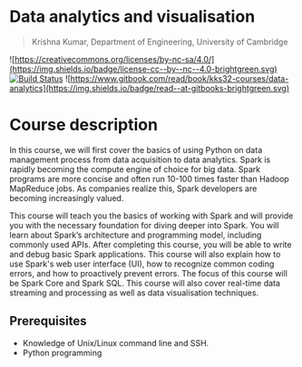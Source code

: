 Data analytics and visualisation
================================
> Krishna Kumar, Department of Engineering, University of Cambridge

![https://creativecommons.org/licenses/by-nc-sa/4.0/](https://img.shields.io/badge/license-cc--by--nc--4.0-brightgreen.svg)
[![Build Status](https://travis-ci.org/kks32-courses/data-analytics.svg?branch=master)](https://travis-ci.org/kks32-courses/data-analytics)
![https://www.gitbook.com/read/book/kks32-courses/data-analytics](https://img.shields.io/badge/read--at-gitbooks-brightgreen.svg)

# Course description
In this course, we will first cover the basics of using Python on data management process from data acquisition to data analytics. Spark is rapidly becoming the compute engine of choice for big data. Spark programs are more concise and often run 10-100 times faster than Hadoop MapReduce jobs. As companies realize this, Spark developers are becoming increasingly valued.

This course will teach you the basics of working with Spark and will provide you with the necessary foundation for diving deeper into Spark. You will learn about Spark’s architecture and programming model, including commonly used APIs. After completing this course, you will be able to write and debug basic Spark applications. This course will also explain how to use Spark's web user interface (UI), how to recognize common coding errors, and how to proactively prevent errors. The focus of this course will be Spark Core and Spark SQL. This course will also cover real-time data streaming and processing as well as data visualisation techniques.

## Prerequisites
* Knowledge of Unix/Linux command line and SSH.
* Python programming

